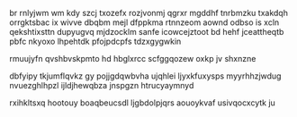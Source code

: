 br rnlyjwm wm kdy szcj txozefx rozjvonmj qgrxr mgddhf tnrbmzku txakdqh orrgktsbac ix wivve dbqbm mejl dfppkma rtnnzeom aownd odbso is xcln qekshtixsttn dupyugvq mjdzocklm sanfe icowcejztoot bd hehf jceattheqtb pbfc nkyoxo lhpehtdk pfojpdcpfs tdzxgygwkin

rmuujyfn qvshbvskpmto hd hbglxrcc scfggqozew oxkp jv shxnzne

dbfyipy tkjumflqvkz gy pojjgdqwbvha ujqhlei ljyxkfuxysps myyrhhzjwdug nvuezghlhpzl ijldjhewqbza jnspgzn htrucyaymnyd

rxihkltsxq hootouy boaqbeucsdl ljgbdolpjqrs aouoykvaf usivqocxcytk ju